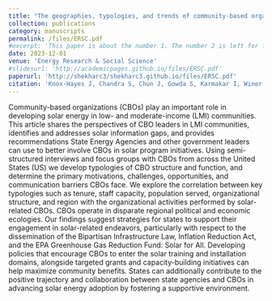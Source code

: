 ```yaml
---
title: "The geographies, typologies, and trends of community-based organizations for solar energy in the United States."
collection: publications
category: manuscripts
permalink: /files/ERSC.pdf
#excerpt: 'This paper is about the number 1. The number 2 is left for future work.'
date: 2023-12-01
venue: 'Energy Research & Social Science'
#slidesurl: 'http://academicpages.github.io/files/ERSC.pdf'
paperurl: 'http://shekharc3/shekharc3.github.io/files/ERSC.pdf'
citation: 'Knox-Hayes J, Chandra S, Chun J, Gowda S, Karmakar I, Winer R. The geographies, typologies, and trends of community-based organizations for solar energy in the United States. Energy Research & Social Science. 2023 December; 106:103311-. Available from: https://linkinghub.elsevier.com/retrieve/pii/S2214629623003717 DOI: 10.1016/j.erss.2023.103311'
---
```


Community-based organizations (CBOs) play an important role in developing solar energy in low- and moderate-income (LMI) communities. This article shares the perspectives of CBO leaders in LMI communities, identifies and addresses solar information gaps, and provides recommendations State Energy Agencies and other government leaders can use to better involve CBOs in solar program initiatives. Using semi-structured interviews and focus groups with CBOs from across the United States (US) we develop typologies of CBO structure and function, and determine the primary motivations, challenges, opportunities, and communication barriers CBOs face. We explore the correlation between key typologies such as tenure, staff capacity, population served, organizational structure, and region with the organizational activities performed by solar-related CBOs. CBOs operate in disparate regional political and economic ecologies. Our findings suggest strategies for states to support their engagement in solar-related endeavors, particularly with respect to the dissemination of the Bipartisan Infrastructure Law, Inflation Reduction Act, and the EPA Greenhouse Gas Reduction Fund: Solar for All. Developing policies that encourage CBOs to enter the solar training and installation domains, alongside targeted grants and capacity-building initiatives can help maximize community benefits. States can additionally contribute to the positive trajectory and collaboration between state agencies and CBOs in advancing solar energy adoption by fostering a supportive environment.
